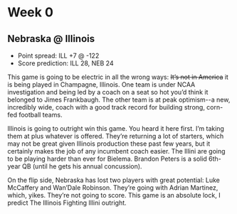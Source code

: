 # Week 0

## Nebraska @ Illinois
* Point spread: ILL +7 @ -122
* Score prediction: ILL 28, NEB 24

This game is going to be electric in all the wrong ways: ~~It’s not in America~~ it is being played in Champagne, Illinois. One team is under NCAA investigation and being led by a coach on a seat so hot you’d think it belonged to Jimes Frankbaugh. The other team is at peak optimism--a new, incredibly wide, coach with a good track record for building strong, corn-fed football teams.

Illinois is going to outright win this game. You heard it here first. I’m taking them at plus whatever is offered. They’re returning a lot of starters, which may not be great given Illinois production these past few years, but it certainly makes the job of any incumbent coach easier. The Illini are going to be playing harder than ever for Bielema. Brandon Peters is a solid 6th-year QB (until he gets his annual concussion).

On the flip side, Nebraska has lost two players with great potential: Luke McCaffery and Wan’Dale Robinson. They’re going with Adrian Martinez, which, yikes. They’re not going to score. This game is an absolute lock, I predict The Illinois Fighting Illini outright.
